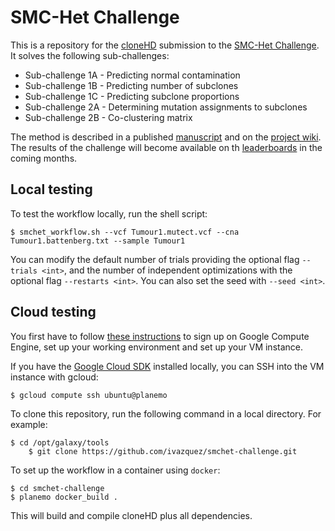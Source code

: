 # SMC-Het Challenge

This is a repository for the [cloneHD](http://www.sanger.ac.uk/science/tools/clonehd) submission to the [SMC-Het Challenge](http://dreamchallenges.org/project/home-upcoming/dream-9-5-icgc-tcga-dream-somatic-mutation-calling-tumor-heterogeneity-challenge-smc-het/). It solves the following sub-challenges:

* Sub-challenge 1A - Predicting normal contamination
* Sub-challenge 1B - Predicting number of subclones
* Sub-challenge 1C - Predicting subclone proportions
* Sub-challenge 2A - Determining mutation assignments to subclones
* Sub-challenge 2B - Co-clustering matrix

The method is described in a published [manuscript](http://www.cell.com/cell-reports/abstract/S2211-1247(14)00373-8) and on the [project wiki](https://www.synapse.org/#!Synapse:syn6148310/wiki/400535). The results of the challenge will become available on th [leaderboards](https://www.synapse.org/#!Synapse:syn2813581/wiki/303141) in the coming months.

## Local testing

To test the workflow locally, run the shell script:

    $ smchet_workflow.sh --vcf Tumour1.mutect.vcf --cna Tumour1.battenberg.txt --sample Tumour1

You can modify the default number of trials providing the optional flag `--trials <int>`, and the number of independent optimizations with the optional flag `--restarts <int>`. You can also set the seed with `--seed <int>`.

## Cloud testing

You first have to follow [these instructions](https://www.synapse.org/#!Synapse:syn2813581/wiki/303161) to sign up on Google Compute Engine, set up your working environment and set up your VM instance.

If you have the [Google Cloud SDK](https://cloud.google.com/sdk/) installed locally, you can SSH into the VM instance with gcloud:

    $ gcloud compute ssh ubuntu@planemo

To clone this repository, run the following command in a local directory. For example:

    $ cd /opt/galaxy/tools
		$ git clone https://github.com/ivazquez/smchet-challenge.git

To set up the workflow in a container using `docker`:

    $ cd smchet-challenge
    $ planemo docker_build .

This will build and compile cloneHD plus all dependencies.